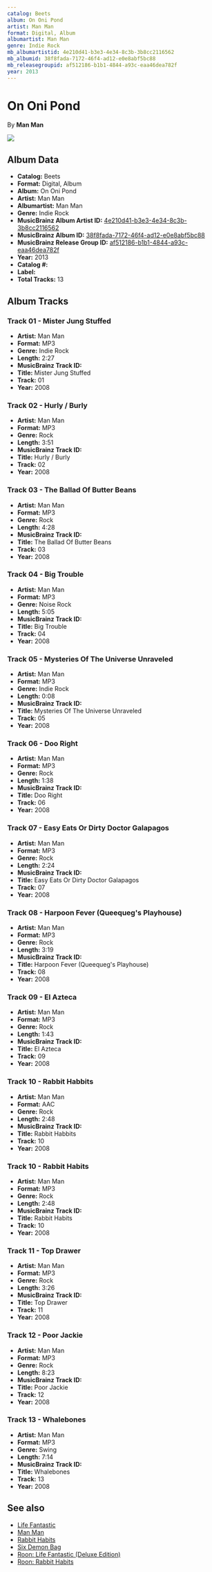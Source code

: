 ```yaml
---
catalog: Beets
album: On Oni Pond
artist: Man Man
format: Digital, Album
albumartist: Man Man
genre: Indie Rock
mb_albumartistid: 4e210d41-b3e3-4e34-8c3b-3b8cc2116562
mb_albumid: 38f8fada-7172-46f4-ad12-e0e8abf5bc88
mb_releasegroupid: af512186-b1b1-4844-a93c-eaa46dea782f
year: 2013
---
```


# On Oni Pond

By **Man Man**

![](../../assets/beetscovers/Man_Man-On_Oni_Pond.jpg)

## Album Data

- **Catalog:** Beets
- **Format:** Digital, Album
- **Album:** On Oni Pond
- **Artist:** Man Man
- **Albumartist:** Man Man
- **Genre:** Indie Rock
- **MusicBrainz Album Artist ID:** [4e210d41-b3e3-4e34-8c3b-3b8cc2116562](https://musicbrainz.org/artist/4e210d41-b3e3-4e34-8c3b-3b8cc2116562)
- **MusicBrainz Album ID:** [38f8fada-7172-46f4-ad12-e0e8abf5bc88](https://musicbrainz.org/release/38f8fada-7172-46f4-ad12-e0e8abf5bc88)
- **MusicBrainz Release Group ID:** [af512186-b1b1-4844-a93c-eaa46dea782f](https://musicbrainz.org/release-group/af512186-b1b1-4844-a93c-eaa46dea782f)
- **Year:** 2013
- **Catalog #:** 
- **Label:** 
- **Total Tracks:** 13

## Album Tracks

### Track 01 - Mister Jung Stuffed

- **Artist:** Man Man
- **Format:** MP3
- **Genre:** Indie Rock
- **Length:** 2:27
- **MusicBrainz Track ID:** [](https://musicbrainz.org/recording/)
- **Title:** Mister Jung Stuffed
- **Track:** 01
- **Year:** 2008

### Track 02 - Hurly / Burly

- **Artist:** Man Man
- **Format:** MP3
- **Genre:** Rock
- **Length:** 3:51
- **MusicBrainz Track ID:** [](https://musicbrainz.org/recording/)
- **Title:** Hurly / Burly
- **Track:** 02
- **Year:** 2008

### Track 03 - The Ballad Of Butter Beans

- **Artist:** Man Man
- **Format:** MP3
- **Genre:** Rock
- **Length:** 4:28
- **MusicBrainz Track ID:** [](https://musicbrainz.org/recording/)
- **Title:** The Ballad Of Butter Beans
- **Track:** 03
- **Year:** 2008

### Track 04 - Big Trouble

- **Artist:** Man Man
- **Format:** MP3
- **Genre:** Noise Rock
- **Length:** 5:05
- **MusicBrainz Track ID:** [](https://musicbrainz.org/recording/)
- **Title:** Big Trouble
- **Track:** 04
- **Year:** 2008

### Track 05 - Mysteries Of The Universe Unraveled

- **Artist:** Man Man
- **Format:** MP3
- **Genre:** Indie Rock
- **Length:** 0:08
- **MusicBrainz Track ID:** [](https://musicbrainz.org/recording/)
- **Title:** Mysteries Of The Universe Unraveled
- **Track:** 05
- **Year:** 2008

### Track 06 - Doo Right

- **Artist:** Man Man
- **Format:** MP3
- **Genre:** Rock
- **Length:** 1:38
- **MusicBrainz Track ID:** [](https://musicbrainz.org/recording/)
- **Title:** Doo Right
- **Track:** 06
- **Year:** 2008

### Track 07 - Easy Eats Or Dirty Doctor Galapagos

- **Artist:** Man Man
- **Format:** MP3
- **Genre:** Rock
- **Length:** 2:24
- **MusicBrainz Track ID:** [](https://musicbrainz.org/recording/)
- **Title:** Easy Eats Or Dirty Doctor Galapagos
- **Track:** 07
- **Year:** 2008

### Track 08 - Harpoon Fever (Queequeg's Playhouse)

- **Artist:** Man Man
- **Format:** MP3
- **Genre:** Rock
- **Length:** 3:19
- **MusicBrainz Track ID:** [](https://musicbrainz.org/recording/)
- **Title:** Harpoon Fever (Queequeg's Playhouse)
- **Track:** 08
- **Year:** 2008

### Track 09 - El Azteca

- **Artist:** Man Man
- **Format:** MP3
- **Genre:** Rock
- **Length:** 1:43
- **MusicBrainz Track ID:** [](https://musicbrainz.org/recording/)
- **Title:** El Azteca
- **Track:** 09
- **Year:** 2008

### Track 10 - Rabbit Habbits

- **Artist:** Man Man
- **Format:** AAC
- **Genre:** Rock
- **Length:** 2:48
- **MusicBrainz Track ID:** [](https://musicbrainz.org/recording/)
- **Title:** Rabbit Habbits
- **Track:** 10
- **Year:** 2008

### Track 10 - Rabbit Habits

- **Artist:** Man Man
- **Format:** MP3
- **Genre:** Rock
- **Length:** 2:48
- **MusicBrainz Track ID:** [](https://musicbrainz.org/recording/)
- **Title:** Rabbit Habits
- **Track:** 10
- **Year:** 2008

### Track 11 - Top Drawer

- **Artist:** Man Man
- **Format:** MP3
- **Genre:** Rock
- **Length:** 3:26
- **MusicBrainz Track ID:** [](https://musicbrainz.org/recording/)
- **Title:** Top Drawer
- **Track:** 11
- **Year:** 2008

### Track 12 - Poor Jackie

- **Artist:** Man Man
- **Format:** MP3
- **Genre:** Rock
- **Length:** 8:23
- **MusicBrainz Track ID:** [](https://musicbrainz.org/recording/)
- **Title:** Poor Jackie
- **Track:** 12
- **Year:** 2008

### Track 13 - Whalebones

- **Artist:** Man Man
- **Format:** MP3
- **Genre:** Swing
- **Length:** 7:14
- **MusicBrainz Track ID:** [](https://musicbrainz.org/recording/)
- **Title:** Whalebones
- **Track:** 13
- **Year:** 2008


## See also

- [Life Fantastic](Life_Fantastic.md)
- [Man Man](Man_Man.md)
- [Rabbit Habits](Rabbit_Habits.md)
- [Six Demon Bag](Six_Demon_Bag.md)
- [Roon: Life Fantastic (Deluxe Edition)](../../Roon/Man_Man/Life_Fantastic_Deluxe_Edition.md)
- [Roon: Rabbit Habits](../../Roon/Man_Man/Rabbit_Habits.md)
